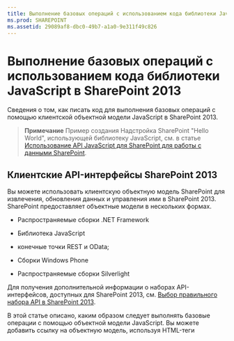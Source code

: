 ```yaml
---
title: Выполнение базовых операций с использованием кода библиотеки JavaScript в SharePoint 2013
ms.prod: SHAREPOINT
ms.assetid: 29089af8-dbc0-49b7-a1a0-9e311f49c826
---
```



# Выполнение базовых операций с использованием кода библиотеки JavaScript в SharePoint 2013
Сведения о том, как писать код для выполнения базовых операций с помощью клиентской объектной модели JavaScript в SharePoint 2013.
> **Примечание**
> Пример создания Надстройка SharePoint "Hello World", использующей библиотеку JavaScript, см. в статье  [Использование API JavaScript для SharePoint для работы с данными SharePoint](use-the-sharepoint-javascript-apis-to-work-with-sharepoint-data.md). 
  
    
    


## Клиентские API-интерфейсы SharePoint 2013
<a name="ClientAPIs"> </a>

Вы можете использовать клиентскую объектную модель SharePoint для извлечения, обновления данных и управления ими в SharePoint 2013. SharePoint предоставляет объектные модели в нескольких формах.
  
    
    

- Распространяемые сборки .NET Framework
    
  
- Библиотека JavaScript
    
  
- конечные точки REST и OData;
    
  
- Сборки Windows Phone
    
  
- Распространяемые сборки Silverlight
    
  
Для получения дополнительной информации о наборах API-интерфейсов, доступных для SharePoint 2013, см.  [Выбор правильного набора API в SharePoint 2013](http://msdn.microsoft.com/library/f36645da-77c5-47f1-a2ca-13d4b62b320d%28Office.15%29.aspx).
  
    
    
В этой статье описано, каким образом следует выполнять базовые операции с помощью объектной модели JavaScript. Вы можете добавить ссылку на объектную модель, используя HTML-теги <script>. Дополнительные сведения об использовании других клиентских API-интерфейсов см. в разделе
  
    
    

-  [Выполнение базовых операций с использованием кода библиотеки клиента в SharePoint 2013](complete-basic-operations-using-sharepoint-2013-client-library-code.md)
    
  
-  [Выполнение базовых операций с использованием конечных точек SharePoint 2013 REST](complete-basic-operations-using-sharepoint-2013-rest-endpoints.md)
    
  
-  [Построение приложений Windows Phone, обращающихся к SharePoint 2013](http://msdn.microsoft.com/library/36681335-f772-4499-8445-f94481bc18e7%28Office.15%29.aspx)
    
  
-  [Использование объектной модели Silverlight](http://msdn.microsoft.com/library/cea7829d-f360-4052-8b76-91d90bcefd2a%28Office.15%29.aspx)
    
  

## Выполнение базовых задач в SharePoint 2013 с использованием клиентской объектной модели JavaScript
<a name="BasicOps_SPJSOMOps"> </a>

В следующих разделах описаны задачи, которые можно выполнять программно, и они включают примеры кода JavaScript, демонстрирующие выполнение этих операций.
  
    
    
При создании надстройки с размещением в облаке можно добавить ссылку на объектную модель с помощью HTML-тегов <script>. Мы рекомендуем создать ссылку на хост-сайт, так как сайт надстройки может существовать не в каждом сценарии работы с надстройками, размещаемыми в облаке. Вы можете извлечь URL-адрес хост-сайта из параметра строки запроса  _SPHostUrl_, если вы используете маркер **{StandardTokens}**. Вы также можете использовать пользовательский параметр строки запроса, если вы применяете маркер **{HostUrl}**. После получения URL-адреса хост-сайта вы должны использовать код JavaScript для динамичного создания ссылки на объектную модель.
  
    
    
В следующем примере кода выполняются следующие задачи для добавления ссылки на объектную модель JavaScript:
  
    
    

- Создание ссылки на библиотеку AJAX из сети Microsoft Content Delivery Network (CDN).
    
  
- Создание ссылки на библиотеку jQuery из сети Microsoft CDN.
    
  
- Извлечение URL-адреса хост-сайта из строки запроса.
    
  
- Загрузка файлов SP.Runtime.js и SP.js с помощью функции **getScript** в jQuery. После загрузки файлов программа получает доступ к объектной модели JavaScript для SharePoint.
    
  
- Продолжение рабочего процесса функции **execOperation**.
    
  


```

<script
    src="//ajax.aspnetcdn.com/ajax/4.0/1/MicrosoftAjax.js" 
    type="text/javascript">
</script>
<script
    type="text/javascript"
    src="//ajax.aspnetcdn.com/ajax/jQuery/jquery-1.7.2.min.js">
</script>
<script type="text/javascript">
    var hostweburl;

    // Load the required SharePoint libraries.
    $(document).ready(function () {

        // Get the URI decoded URLs.
        hostweburl =
            decodeURIComponent(
                getQueryStringParameter("SPHostUrl")
        );

        // The js files are in a URL in the form:
        // web_url/_layouts/15/resource_file
        var scriptbase = hostweburl + "/_layouts/15/";

        // Load the js files and continue to
        // the execOperation function.
        $.getScript(scriptbase + "SP.Runtime.js",
            function () {
                $.getScript(scriptbase + "SP.js", execOperation);
            }
        );
    });

    // Function to execute basic operations.
    function execOperation() {

        // Continue your program flow here.

    }

    // Function to retrieve a query string value.
    // For production purposes you may want to use
    // a library to handle the query string.
    function getQueryStringParameter(paramToRetrieve) {
        var params =
            document.URL.split("?")[1].split("&amp;");
        var strParams = "";
        for (var i = 0; i < params.length; i = i + 1) {
            var singleParam = params[i].split("=");
            if (singleParam[0] == paramToRetrieve)
                return singleParam[1];
        }
    }
</script>
```

При создании надстройки с размещением в SharePoint можно добавить ссылку на объектную модель с помощью HTML-тегов <script>. Сайт надстройки для SharePoint позволяет использовать относительные пути для ссылок на нужные файлы, используемые в объектной модели JavaScript.
  
    
    
Следующая разметка выполняет указанные далее задачи для добавления ссылки на объектную модель JavaScript:
  
    
    

- Создание ссылки на библиотеку AJAX из сети Microsoft CDN.
    
  
- Создание ссылки на файл SP.Runtime.js с использованием относительного URL-адреса сайта надстройки.
    
  
- Создание ссылки на файл SP.js с использованием относительного URL-адреса сайта надстройки.
    
  


```

<script
    src="//ajax.aspnetcdn.com/ajax/4.0/1/MicrosoftAjax.js" 
    type="text/javascript">
</script>
<script 
    type="text/javascript" 
    src="/_layouts/15/sp.runtime.js">
</script>
<script 
    type="text/javascript" 
    src="/_layouts/15/sp.js">
</script>
<script type="text/javascript">

    // Continue your program flow here.

</script>```


## Задачи, связанные с веб-сайтом SharePoint
<a name="BasicOps_SPWebTasks"> </a>

Для работы с веб-сайтами с использованием JavaScript начните с использования конструктора **ClientContext(serverRelativeUrl)** и передачи URL-адреса или URI-кода для возврата определенного контекста запроса.
  
    
    

### Получите свойства веб-сайта

Используйте веб-свойства класса **ClientContext** для указания свойств объекта веб-сайта, которые размещены по указанному URL-адресу контекста. После загрузки объекта веб-сайта с помощью метода **load(clientObject)** и вызова **executeQueryAsync(succeededCallback, failedCallback)** можно получить доступ ко всем свойствам этого веб-сайта. В следующем примере отображается заголовок и описание определенного веб-сайта, хотя все другие возвращаемые свойства по умолчанию становятся доступными после загрузки объекта веб-сайта и выполнения запроса.
  
    
    
```

function retrieveWebSite(siteUrl) {
    var clientContext = new SP.ClientContext(siteUrl);
    this.oWebsite = clientContext.get_web();

    clientContext.load(this.oWebsite);

    clientContext.executeQueryAsync(
        Function.createDelegate(this, this.onQuerySucceeded), 
        Function.createDelegate(this, this.onQueryFailed)
    );
}

function onQuerySucceeded(sender, args) {
    alert('Title: ' + this.oWebsite.get_title() + 
        ' Description: ' + this.oWebsite.get_description());
}
    
function onQueryFailed(sender, args) {
    alert('Request failed. ' + args.get_message() + 
        '\\n' + args.get_stackTrace());
}```


### Получение только выбранных свойств веб-сайта

Для снижения объема передаваемых данных между клиентом и сервером можно получать только указанные свойства объекта веб-сайта, а не все свойства. В этом случае используйте запрос LINQ или синтаксис лямбда-выражений с методом **load(clientObject)** для определения того, какие свойства следует получать от сервера. В следующем примере после вызова запроса **executeQueryAsync(succeededCallback, failedCallback)** доступны только заголовок и дата создания объекта веб-сайта.
  
    
    
```

function retrieveWebSiteProperties(siteUrl) {
    var clientContext = new SP.ClientContext(siteUrl);
    this.oWebsite = clientContext.get_web();

    clientContext.load(this.oWebsite, 'Title', 'Created');

    clientContext.executeQueryAsync(
        Function.createDelegate(this, this.onQuerySucceeded), 
        Function.createDelegate(this, this.onQueryFailed)
    );
}

function onQuerySucceeded(sender, args) {
    alert('Title: ' + this.oWebsite.get_title() + 
        ' Created: ' + this.oWebsite.get_created());
}
    
function onQueryFailed(sender, args) {
    alert('Request failed. ' + args.get_message() + 
        '\\n' + args.get_stackTrace());
}```


> **Примечание**
> Если вы пытаетесь получить доступ к другим свойствам, код создает исключение, потому что остальные свойства недоступны. 
  
    
    


### Запись в свойства веб-сайта

Для изменения веб-сайта следует задать его свойства и вызвать метод **update()** аналогично применению серверной объектной модели. Однако в клиентской объектной модели следует вызвать **executeQueryAsync(succeededCallback, failedCallback)** для запроса пакетной обработки всех указанных команд. В следующем примере изменяется заголовок и описание указанного веб-сайта.
  
    
    
```

function updateWebSite(siteUrl) {
    var clientContext = new SP.ClientContext(siteUrl);
    this.oWebsite = clientContext.get_web();

    this.oWebsite.set_title('Updated Web Site');
    this.oWebsite.set_description('This is an updated Web site.');
    this.oWebsite.update();

    clientContext.load(this.oWebsite, 'Title', 'Description');

    clientContext.executeQueryAsync(
        Function.createDelegate(this, this.onQuerySucceeded), 
        Function.createDelegate(this, this.onQueryFailed)
    );
}

function onQuerySucceeded(sender, args) {
    alert('Title: ' + this.oWebsite.get_title() + 
        ' Description: ' + this.oWebsite.get_description());
}
    
function onQueryFailed(sender, args) {
    alert('Request failed. ' + args.get_message() + 
        '\\n' + args.get_stackTrace());
}```


## Задачи по работе со списками SharePoint
<a name="BasicOps_SPListTasks"> </a>

Работа с объектами списков с использованием JavaScript похожа на работу с объектами веб-сайтов. Начинайте работу с использования конструктора **ClientContext(serverRelativeUrl)** и передачи URL-адреса или URI-кода для возврата определенного контекста запроса. После этого можно использовать свойство **lists** класса **Web** для получения коллекции списков на веб-сайте.
  
    
    

### Извлечение всех свойств всех списков на веб-сайте

Для возврата всех списков веб-сайта загрузите коллекцию списков с помощью метода **load(clientObject)**, а затем вызовите **executeQueryAsync(succeededCallback, failedCallback)**. В следующем примере представлен URL-адрес веб-сайта, а также дата и время создания списка.
  
    
    
```

function retrieveAllListProperties(siteUrl) {
    var clientContext = new SP.ClientContext(siteUrl);
    var oWebsite = clientContext.get_web();
    this.collList = oWebsite.get_lists();
    clientContext.load(collList);

    clientContext.executeQueryAsync(
        Function.createDelegate(this, this.onQuerySucceeded), 
        Function.createDelegate(this, this.onQueryFailed)
    );
}

function onQuerySucceeded() {
    var listInfo = '';
    var listEnumerator = collList.getEnumerator();

    while (listEnumerator.moveNext()) {
        var oList = listEnumerator.get_current();
        listInfo += 'Title: ' + oList.get_title() + ' Created: ' + 
            oList.get_created().toString() + '\\n';
    }
    alert(listInfo);
}

function onQueryFailed(sender, args) {
    alert('Request failed. ' + args.get_message() + 
        '\\n' + args.get_stackTrace());
}```


### Извлечение только заданных свойств списков

В предыдущем примере выполнялся возврат всех свойств списков на веб-сайте. Для уменьшения ненужных данных, передаваемых между клиентом и сервером, можно использовать выражения запросов LINQ, чтобы указать возвращаемые свойства. В JavaScript следует указать **Include** как часть строки запроса, который передается в метод **load(clientObject)** для указания возвращаемых свойств. В следующем примере этот подход используется для возврата только заголовка и идентификатора каждого из списков в коллекции.
  
    
    
```

function retrieveSpecificListProperties(siteUrl) {
    var clientContext = new SP.ClientContext(siteUrl);
    var oWebsite = clientContext.get_web();
    this.collList = oWebsite.get_lists();

    clientContext.load(collList, 'Include(Title, Id)');
    clientContext.executeQueryAsync(
        Function.createDelegate(this, this.onQuerySucceeded), 
        Function.createDelegate(this, this.onQueryFailed)
    );
}

function onQuerySucceeded() {
    var listInfo = '';
    var listEnumerator = collList.getEnumerator();

    while (listEnumerator.moveNext()) {
        var oList = listEnumerator.get_current();
        listInfo += 'Title: ' + oList.get_title() + 
            ' ID: ' + oList.get_id().toString() + '\\n';
    }
    alert(listInfo);
}

function onQueryFailed(sender, args) {
    alert('Request failed. ' + args.get_message() + 
        '\\n' + args.get_stackTrace());
}
```


### Хранение полученных списков в коллекции

Как показывает следующий пример, вы можете использовать метод **loadQuery(clientObjectCollection, exp)** вместо метода **load(clientObject)** для хранения возвращаемого значения в другой коллекции вместо его сохранения в свойстве списков.
  
    
    
```

function retrieveSpecificListPropertiesToCollection(siteUrl) {
    var clientContext = new SP.ClientContext(siteUrl);
    var oWebsite = clientContext.get_web();
    var collList = oWebsite.get_lists();

    this.listInfoCollection = clientContext.loadQuery(collList, 'Include(Title, Id)');
    clientContext.executeQueryAsync(
        Function.createDelegate(this, this.onQuerySucceeded), 
        Function.createDelegate(this, this.onQueryFailed)
    );
}

function onQuerySucceeded() {
    var listInfo = '';

    for (var i = 0; i < this.listInfoCollection.length; i++) {
        var oList = this.listInfoCollection[i];
        listInfo += 'Title: ' + oList.get_title() + 
            ' ID: ' + oList.get_id().toString();
    }
    alert(listInfo.toString());
}

function onQueryFailed(sender, args) {
    alert('Request failed. ' + args.get_message() + 
        '\\n' + args.get_stackTrace());
}```


### Применение фильтров к извлечению списков

Как показано в следующем примере, операторы **Include** можно вкладывать в запрос JavaScript, чтобы возвратить метаданные как для списка, так и для его полей. В примере возвращаются все поля из всех списков на веб-сайте, а также отображаются заголовок и внутреннее имя всех полей, внутреннее имя которых содержит строку "name".
  
    
    
```

function retrieveAllListsAllFields(siteUrl) {
    var clientContext = new SP.ClientContext(siteUrl);
    var oWebsite = clientContext.get_web();
    var collList = oWebsite.get_lists();

    this.listInfoArray = clientContext.loadQuery(collList, 
        'Include(Title,Fields.Include(Title,InternalName))');

    clientContext.executeQueryAsync(
        Function.createDelegate(this, this.onQuerySucceeded), 
        Function.createDelegate(this, this._onQueryFailed)
    );
}

function onQuerySucceeded() {
    var listInfo = '';

    for (var i = 0; i < this.listInfoArray.length; i++) {
        var oList = this.listInfoArray[i];
        var collField = oList.get_fields();
        var fieldEnumerator = collField.getEnumerator();
            
        while (fieldEnumerator.moveNext()) {
            var oField = fieldEnumerator.get_current();
            var regEx = new RegExp('name', 'ig');
            
            if (regEx.test(oField.get_internalName())) {
                listInfo += '\\nList: ' + oList.get_title() + 
                    '\\n\\tField Title: ' + oField.get_title() + 
                    '\\n\\tField Name: ' + oField.get_internalName();
            }
        }
    }
    alert(listInfo);
}

function onQueryFailed(sender, args) {
    alert('Request failed. ' + args.get_message() + 
        '\\n' + args.get_stackTrace());
}
```


## Создание, обновление и удаление списков
<a name="BasicOps_SPListCRUD"> </a>

Создание, обновление и удаление списков с использованием клиентской объектной модели аналогично выполнению этих операций с помощью серверной объектной модели .NET, хотя клиентские операции не будут завершены до вызова функции **executeQueryAsync(succeededCallback, failedCallback)**.
  
    
    

### Создание и обновление списка

Для создания объекта списка с помощью JavaScript, используйте объект **ListCreationInformation**, чтобы определить его свойства, и передайте объект функции **add(parameters)** объекта **ListCollection**. В следующем примере создается новый список объявлений.
  
    
    
```

function createList(siteUrl) {
    var clientContext = new SP.ClientContext(siteUrl);
    var oWebsite = clientContext.get_web();
    
    var listCreationInfo = new SP.ListCreationInformation();
    listCreationInfo.set_title('My Announcements List');
    listCreationInfo.set_templateType(SP.ListTemplateType.announcements);

    this.oList = oWebsite.get_lists().add(listCreationInfo);

    clientContext.load(oList);
    clientContext.executeQueryAsync(
        Function.createDelegate(this, this.onQuerySucceeded), 
        Function.createDelegate(this, this.onQueryFailed)
    );
}

function onQuerySucceeded() {
    var result = oList.get_title() + ' created.';
    alert(result);
}

function onQueryFailed(sender, args) {
    alert('Request failed. ' + args.get_message() + 
        '\\n' + args.get_stackTrace());
}```

Если нужно обновить список после его создания, можно задать свойства списка и вызвать функцию **update()** перед вызовом **executeQueryAsync(succeededCallback, failedCallback)**, как показано далее в измененном примере.
  
    
    


```

.
.
.
.
this.oList = oWebsite.get_lists().add(listCreationInfo);

oList.set_description('New Announcements List');
oList.update();

clientContext.load(oList);
clientContext.executeQueryAsync(
    Function.createDelegate(this, this.onQuerySucceeded), 
    Function.createDelegate(this, this.onQueryFailed)
);```


### Добавление поля в список

Используйте функцию **add(field)** или **addFieldAsXml(schemaXml, addToDefaultView, options)** объекта **FieldCollection** для добавления поля в коллекцию полей списка. В следующем примере создается поле, которое затем обновляется перед вызовом **executeQueryAsync(succeededCallback, failedCallback)**.
  
    
    
```

function addFieldToList(siteUrl) {
    var clientContext = new SP.ClientContext(siteUrl);

    var oList = clientContext.get_web().get_lists().getByTitle('Announcements');
    this.oField = oList.get_fields().addFieldAsXml(
        '<Field DisplayName=\\'MyField\\' Type=\\'Number\\' />', 
        true, 
        SP.AddFieldOptions.defaultValue
    );

    var fieldNumber = clientContext.castTo(oField,SP.FieldNumber);
    fieldNumber.set_maximumValue(100);
    fieldNumber.set_minimumValue(35);
    fieldNumber.update();

    clientContext.load(oField);
    clientContext.executeQueryAsync(
        Function.createDelegate(this, this.onQuerySucceeded), 
        Function.createDelegate(this, this.onQueryFailed)
    );
}

function onQuerySucceeded() {
    var result = oField.get_title() + ' added.';
    alert(result);
}

function onQueryFailed(sender, args) {
    alert('Request failed. ' + args.get_message() + 
        '\\n' + args.get_stackTrace());
}```


### Удаление списка

Чтобы удалить список, вызовите функцию **deleteObject()** объекта списка, как показано в примере ниже.
  
    
    
```

function deleteList(siteUrl) {
    var clientContext = new SP.ClientContext(siteUrl);
    var oWebsite = clientContext.get_web();
    this.listTitle = 'My Announcements List';

    this.oList = oWebsite.get_lists().getByTitle(listTitle);
    oList.deleteObject();

    clientContext.executeQueryAsync(
        Function.createDelegate(this, this.onQuerySucceeded), 
        Function.createDelegate(this, this.onQueryFailed)
    );
}

function onQuerySucceeded() {
    var result = listTitle + ' deleted.';
    alert(result);
}

function onQueryFailed(sender, args) {
    alert('Request failed. ' + args.get_message() + 
        '\\n' + args.get_stackTrace());
}```


## Создание, обновление и удаление папок
<a name="BasicOps_FolderTasks"> </a>

Вы можете работать с папками, упорядочивая контент, с помощью объектной модели JavaScript. В следующих разделах рассказывается об основных операциях с папками.
  
    
    

### Создание папки в библиотеке документов

Чтобы создать папку, нужно использовать объект **ListItemCreationInformation**, задав базовый тип как **SP.FileSystemObjectType.folder**, и передать его в параметре функции **addItem(parameters)** объекту **List**. Задайте свойства объекта элемента списка, возвращенного методом, и вызовите функцию **update()**, как показано в следующем примере.
  
    
    
```

function createFolder(resultpanel) {
    var clientContext;
    var oWebsite;
    var oList;
    var itemCreateInfo;

    clientContext = new SP.ClientContext.get_current();
    oWebsite = clientContext.get_web();
    oList = oWebsite.get_lists().getByTitle("Shared Documents");

    itemCreateInfo = new SP.ListItemCreationInformation();
    itemCreateInfo.set_underlyingObjectType(SP.FileSystemObjectType.folder);
    itemCreateInfo.set_leafName("My new folder!");
    this.oListItem = oList.addItem(itemCreateInfo);
    this.oListItem.set_item("Title", "My new folder!");
    this.oListItem.update();

    clientContext.load(this.oListItem);
    clientContext.executeQueryAsync(
        Function.createDelegate(this, successHandler),
        Function.createDelegate(this, errorHandler)
    );

    function successHandler() {
        resultpanel.innerHTML = "Go to the " +
            "<a href='../Lists/Shared Documents'>document library</a> " +
            "to see your new folder.";
    }

    function errorHandler() {
        resultpanel.innerHTML =
            "Request failed: " + arguments[1].get_message();
    }
}```


### Изменение папки в библиотеке документов

Чтобы изменить имя папки, вы можете записать его в свойство **FileLeafRef** и вызвать функцию **update()**, чтобы изменения вступили в силу при вызове метода **executeQueryAsync**.
  
    
    
```

function updateFolder(resultpanel) {
    var clientContext;
    var oWebsite;
    var oList;

    clientContext = new SP.ClientContext.get_current();
    oWebsite = clientContext.get_web();
    oList = oWebsite.get_lists().getByTitle("Shared Documents");

    this.oListItem = oList.getItemById(1);
    this.oListItem.set_item("FileLeafRef", "My updated folder");
    this.oListItem.update();

    clientContext.load(this.oListItem);
    clientContext.executeQueryAsync(
        Function.createDelegate(this, successHandler),
        Function.createDelegate(this, errorHandler)
    );

    function successHandler() {
        resultpanel.innerHTML = "Go to the " +
            "<a href='../Lists/Shared Documents'>document library</a> " +
            "to see your updated folder.";
    }

    function errorHandler() {
        resultpanel.innerHTML = "Request failed: " + arguments[1].get_message();
    }
}```


### Удаление папки в библиотеке документов

Чтобы удалить папку, следует вызвать функцию **deleteObject()** объекта. В следующем примере метод **getFolderByServerRelativeUrl** используется для извлечения папки из библиотеки документов и удаления элемента.
  
    
    
```

function deleteFolder(resultpanel) {
    var clientContext;
    var oWebsite;
    var folderUrl;

    clientContext = new SP.ClientContext.get_current();
    oWebsite = clientContext.get_web();

    clientContext.load(oWebsite);
    clientContext.executeQueryAsync(function () {
        folderUrl = oWebsite.get_serverRelativeUrl() + "/Lists/Shared Documents/Folder1";
        this.folderToDelete = oWebsite.getFolderByServerRelativeUrl(folderUrl);
        this.folderToDelete.deleteObject();

        clientContext.executeQueryAsync(
            Function.createDelegate(this, successHandler),
            Function.createDelegate(this, errorHandler)
        );
    }, errorHandler);

    function successHandler() {
        resultpanel.innerHTML = "Go to the " +
            "<a href='../Lists/Shared Documents'>document library</a> " +
            "to make sure the folder is no longer there.";
    }

    function errorHandler() {
        resultpanel.innerHTML = "Request failed: " + arguments[1].get_message();
    }
}```


## Создание, чтение, обновление и удаление файлов
<a name="BasicOps_FileTasks"> </a>

Вы можете работать с файлами с помощью объектной модели JavaScript. В следующих разделах рассказывается об основных операциях с файлами.
  
    
    

> **Примечание**
> С помощью объектной модели JavaScript можно работать только с файлами размером до 1,5 МБ. Чтобы отправлять более крупные файлы, используйте REST. Дополнительные сведения см. в разделе  [](complete-basic-operations-using-sharepoint-2013-rest-endpoints.md#LargeFiles). 
  
    
    


### Создание файла в библиотеке документов

Для создания файлов используйте объект **FileCreationInformation**, задав атрибут URL и добавив контент как байтовый массив в кодировке Base64, как показано в следующем примере.
  
    
    
```

function createFile(resultpanel) {
    var clientContext;
    var oWebsite;
    var oList;
    var fileCreateInfo;
    var fileContent;

    clientContext = new SP.ClientContext.get_current();
    oWebsite = clientContext.get_web();
    oList = oWebsite.get_lists().getByTitle("Shared Documents");

    fileCreateInfo = new SP.FileCreationInformation();
    fileCreateInfo.set_url("my new file.txt");
    fileCreateInfo.set_content(new SP.Base64EncodedByteArray());
    fileContent = "The content of my new file";

    for (var i = 0; i < fileContent.length; i++) {
        
        fileCreateInfo.get_content().append(fileContent.charCodeAt(i));
    }

    this.newFile = oList.get_rootFolder().get_files().add(fileCreateInfo);

    clientContext.load(this.newFile);
    clientContext.executeQueryAsync(
        Function.createDelegate(this, successHandler),
        Function.createDelegate(this, errorHandler)
    );

    function successHandler() {
        resultpanel.innerHTML =
            "Go to the " +
            "<a href='../Lists/Shared Documents'>document library</a> " +
            "to see your new file.";
    }

    function errorHandler() {
        resultpanel.innerHTML = "Request failed: " + arguments[1].get_message();
    }
}```


### Чтение файла в библиотеке документов

Для чтения контента файла используйте операцию **GET** с URL-адресом файла, как показано в следующем примере.
  
    
    
```

function readFile(resultpanel) {
    var clientContext;
    var oWebsite;
    var fileUrl;

    clientContext = new SP.ClientContext.get_current();
    oWebsite = clientContext.get_web();

    clientContext.load(oWebsite);
    clientContext.executeQueryAsync(function () {
        fileUrl = oWebsite.get_serverRelativeUrl() +
            "/Lists/Shared Documents/TextFile1.txt";
        $.ajax({
            url: fileUrl,
            type: "GET"
        })
            .done(Function.createDelegate(this, successHandler))
            .error(Function.createDelegate(this, errorHandler));
    }, errorHandler);

    function successHandler(data) {
        resultpanel.innerHTML =
            "The content of file \\"TextFile1.txt\\": " + data
    }

    function errorHandler() {
        resultpanel.innerHTML =
            "Request failed: " + arguments[2];
    }
}```


### Изменение файла в библиотеке документов

Чтобы изменить контент файла, используйте объект **FileCreationInformation**, задав атрибут перезаписи равным "true" с помощью метода **set_overwrite()**, как показано в следующем примере.
  
    
    
```

function updateFile(resultpanel) {
    var clientContext;
    var oWebsite;
    var oList;
    var fileCreateInfo;
    var fileContent;

    clientContext = new SP.ClientContext.get_current();
    oWebsite = clientContext.get_web();
    oList = oWebsite.get_lists().getByTitle("Shared Documents");

    fileCreateInfo = new SP.FileCreationInformation();
    fileCreateInfo.set_url("TextFile1.txt");
    fileCreateInfo.set_content(new SP.Base64EncodedByteArray());
    fileCreateInfo.set_overwrite(true);
    fileContent = "The updated content of my file";

    for (var i = 0; i < fileContent.length; i++) {

        fileCreateInfo.get_content().append(fileContent.charCodeAt(i));
    }

    this.existingFile = oList.get_rootFolder().get_files().add(fileCreateInfo);

    clientContext.load(this.existingFile);
    clientContext.executeQueryAsync(
        Function.createDelegate(this, successHandler),
        Function.createDelegate(this, errorHandler)
    );

    function successHandler() {
        resultpanel.innerHTML =
            "Go to the " +
            "<a href='../Lists/Shared Documents'>document library</a> " +
            "to see the updated \\"TextFile1.txt\\" file.";
    }

    function errorHandler() {
        resultpanel.innerHTML =
            "Request failed: " + arguments[1].get_message();
    }
}```


### Удаление файла в библиотеке документов

Чтобы удалить файл, следует вызвать функцию **deleteObject()** объекта. В следующем примере метод **getFileByServerRelativeUrl** используется для извлечения файла из библиотеки документов и удаления элемента.
  
    
    
```

function deleteFile(resultpanel) {
    var clientContext;
    var oWebsite;
    var fileUrl;

    clientContext = new SP.ClientContext.get_current();
    oWebsite = clientContext.get_web();

    clientContext.load(oWebsite);
    clientContext.executeQueryAsync(function () {
        fileUrl = oWebsite.get_serverRelativeUrl() +
            "/Lists/Shared Documents/TextFile1.txt";
        this.fileToDelete = oWebsite.getFileByServerRelativeUrl(fileUrl);
        this.fileToDelete.deleteObject();

        clientContext.executeQueryAsync(
            Function.createDelegate(this, successHandler),
            Function.createDelegate(this, errorHandler)
        );
    }, errorHandler);

    function successHandler() {
        resultpanel.innerHTML =
            "Go to the " +
            "<a href='../Lists/Shared Documents'>document library</a> " +
            "to confirm that the \\"TextFile1.txt\\" file has been deleted.";
    }

    function errorHandler() {
        resultpanel.innerHTML = "Request failed: " + arguments[1].get_message();
    }
}```


## Задачи, связанные с элементами списков SharePoint
<a name="BasicOps_SPListItemTasks"> </a>

Для получения элементов из списка с помощью JavaScript используйте функцию **getItemById(id)** для возврата одного элемента или функцию **getItems(query)** для извлечения нескольких элементов. Затем используется функция **load(clientObject)** для получения объектов, представляющих элементы списка.
  
    
    

### Получение элементов из списка

Функция **getItems(query)** позволяет задавать запрос Язык CAML, который определяет возвращаемые элементы. Вы можете передать неопределенный объект **CamlQuery** для возврата всех элементов из списка или использовать функцию **set_viewXml** для определения запроса CAML и возврата элементов, которые отвечают определенным критериям. В следующем примере отображается идентификатор (помимо значений столбцов Title и Body) первых 100 элементов списка объявлений, начиная с элементов списка, идентификатор коллекции которых превышает 10.
  
    
    
```

function retrieveListItems(siteUrl) {
    var clientContext = new SP.ClientContext(siteUrl);
    var oList = clientContext.get_web().get_lists().getByTitle('Announcements');
        
    var camlQuery = new SP.CamlQuery();
    camlQuery.set_viewXml(
        '<View><Query><Where><Geq><FieldRef Name=\\'ID\\'/>' + 
        '<Value Type=\\'Number\\'>1</Value></Geq></Where></Query>' + 
        '<RowLimit>10</RowLimit></View>'
    );
    this.collListItem = oList.getItems(camlQuery);
        
    clientContext.load(collListItem);
    clientContext.executeQueryAsync(
        Function.createDelegate(this, this.onQuerySucceeded), 
        Function.createDelegate(this, this.onQueryFailed)
    ); 
}

function onQuerySucceeded(sender, args) {
    var listItemInfo = '';
    var listItemEnumerator = collListItem.getEnumerator();
        
    while (listItemEnumerator.moveNext()) {
        var oListItem = listItemEnumerator.get_current();
        listItemInfo += '\\nID: ' + oListItem.get_id() + 
            '\\nTitle: ' + oListItem.get_item('Title') + 
            '\\nBody: ' + oListItem.get_item('Body');
    }

    alert(listItemInfo.toString());
}

function onQueryFailed(sender, args) {
    alert('Request failed. ' + args.get_message() + 
        '\\n' + args.get_stackTrace());
}```


### Используйте метод Include для доступа к свойствам объектов ListItem

Четыре свойства объектов **ListItem** недоступны по умолчанию при возврате элементов списка: **displayName**, **effectiveBasePermissions**, **hasUniqueRoleAssignments** и **roleAssignments**. В предыдущем примере, если попытаться получить доступ к одному из этих свойств, возвращается исключение **PropertyOrFieldNotInitializedException**. Для доступа к этим свойствам используйте метод **Include** как часть строки запроса, как показано в следующем примере.
  
    
    

> **Примечание**
> При создании запросов для клиентской объектной модели с помощью LINQ применяется поставщик  [LINQ to Objects](http://msdn.microsoft.com/library/bb397919.aspx), а не  [LINQ to SharePoint](http://msdn.microsoft.com/library/ee535491.aspx), который можно использовать только при написании кода для серверной 
  
    
    

```

function retrieveListItemsInclude(siteUrl) {
    var clientContext = new SP.ClientContext(siteUrl);
    var oList = clientContext.get_web().get_lists().getByTitle('Announcements');

    var camlQuery = new SP.CamlQuery();
    camlQuery.set_viewXml('<View><RowLimit>100</RowLimit></View>');
    this.collListItem = oList.getItems(camlQuery);

    clientContext.load(
        collListItem, 
        'Include(Id, DisplayName, HasUniqueRoleAssignments)'
    );
    clientContext.executeQueryAsync(
        Function.createDelegate(this, this.onQuerySucceeded), 
        Function.createDelegate(this, this.onQueryFailed)
    );
}

function onQuerySucceeded(sender, args) {
    var listItemInfo = '';
    var listItemEnumerator = collListItem.getEnumerator();
        
    while (listItemEnumerator.moveNext()) {
        var oListItem = listItemEnumerator.get_current();
        listItemInfo += '\\nID: ' + oListItem.get_id() + 
            '\\nDisplay name: ' + oListItem.get_displayName() + 
            '\\nUnique role assignments: ' + 
            oListItem.get_hasUniqueRoleAssignments();
    }

    alert(listItemInfo.toString());
}

function onQueryFailed(sender, args) {
    alert('Request failed. ' + args.get_message() + 
        '\\n' + args.get_stackTrace());
}
```

Так как в этом примере используется **Include**, после выполнения запроса доступны только указанные свойства. Поэтому возвращается исключение **PropertyOrFieldNotInitializedException** при попытке доступа к другим свойствам помимо указанных. Кроме того, эта ошибка возникает, если вы пытаетесь использовать такие функции как **get_contentType** или **get_parentList** с целью доступа к объектам, которые они содержат.
  
    
    

### Ограничения получения объектов

Метод **loadQuery(clientObjectCollection, exp)** объектной модели JavaScript в SharePoint Foundation 2010 не поддерживает методы и операторы LINQ, которые используются в управляемой объектной модели.
  
    
    

## Создание, обновление и удаление элементов списков
<a name="BasicOps_SPListItemCRUD"> </a>

Создание, обновление и удаление элементов списка с помощью клиентской объектной модели работает аналогично выполнению этих задач с помощью серверной объектной модели. Можно создать объект элемента списка, установить его свойства, а затем обновить этот объект. Чтобы изменить или удалить объект "list item", необходимо вернуть этот объект с помощью функции **getById(id)** объекта **ListItemCollection**, а затем либо установить свойства и вызвать обновление в объекте, возвращенном методом, либо вызвать собственный метод объекта для удаления. В отличие от серверной объектной модели, каждая из этих операций в клиентской объектной модели должна завершаться вызовом метода **to executeQueryAsync(succeededCallback, failedCallback)**, чтобы изменения вступили в силу на сервере
  
    
    

### Создание элемента списка

Чтобы создать элементы списка, следует создать объект **ListItemCreationInformation**, установить его свойства и передать его как параметр в функцию **addItem(parameters)** объекта **List**. Затем устанавливаются свойства элемента списка, который возвращает этот метод, и вызывается функция **update()**, как показано в следующем примере.
  
    
    
```

function createListItem(siteUrl) {
    var clientContext = new SP.ClientContext(siteUrl);
    var oList = clientContext.get_web().get_lists().getByTitle('Announcements');
        
    var itemCreateInfo = new SP.ListItemCreationInformation();
    this.oListItem = oList.addItem(itemCreateInfo);
    oListItem.set_item('Title', 'My New Item!');
    oListItem.set_item('Body', 'Hello World!');
    oListItem.update();

    clientContext.load(oListItem);
    clientContext.executeQueryAsync(
        Function.createDelegate(this, this.onQuerySucceeded), 
        Function.createDelegate(this, this.onQueryFailed)
    );
}

function onQuerySucceeded() {
    alert('Item created: ' + oListItem.get_id());
}

function onQueryFailed(sender, args) {
    alert('Request failed. ' + args.get_message() + 
        '\\n' + args.get_stackTrace());
}```


### Обновление элемента списка

Для установки большинства свойств элемента списка можно с помощью индексатора столбца создать назначение, а затем вызвать функцию **update()**, чтобы изменения вступили в силу при вызове **executeQueryAsync(succeededCallback, failedCallback)**. В следующем примере устанавливается заголовок третьего элемента списка объявлений.
  
    
    
```

function updateListItem(siteUrl) {
    var clientContext = new SP.ClientContext(siteUrl);
    var oList = clientContext.get_web().get_lists().getByTitle('Announcements');

    this.oListItem = oList.getItemById(3);
    oListItem.set_item('Title', 'My Updated Title');
    oListItem.update();

    clientContext.executeQueryAsync(
        Function.createDelegate(this, this.onQuerySucceeded), 
        Function.createDelegate(this, this.onQueryFailed)
    );
}

function onQuerySucceeded() {
    alert('Item updated!');
}

function onQueryFailed(sender, args) {
    alert('Request failed. ' + args.get_message() + 
        '\\n' + args.get_stackTrace());
}```


### Удаление элемента списка

Чтобы удалить элемент списка, следует вызвать функцию **deleteObject()** объекта. В следующем примере используется функция **getItemById(id)** для возврата второго элемента списка, а затем выполняется удаление элемента. SharePoint обслуживает целочисленные идентификаторы элементов в коллекциях, даже если эти элементы удаляются. Поэтому, например, второй элемент списка должен иметь идентификатор, отличный от 2. **ServerException** возвращается, если функция **deleteObject()** вызывается для несуществующего элемента.
  
    
    
```

function deleteListItem(siteUrl) {
    this.itemId = 2;
    var clientContext = new SP.ClientContext(siteUrl);
    var oList = clientContext.get_web().get_lists().getByTitle('Announcements');
    this.oListItem = oList.getItemById(itemId);
    oListItem.deleteObject();

    clientContext.executeQueryAsync(
        Function.createDelegate(this, this.onQuerySucceeded), 
        Function.createDelegate(this, this.onQueryFailed)
    );
}

function onQuerySucceeded() {
    alert('Item deleted: ' + itemId);
}

function onQueryFailed(sender, args) {
    alert('Request failed. ' + args.get_message() + 
        '\\n' + args.get_stackTrace());
}```

Если, например, требуется получить новое количество элементов, появившееся в результате операции удаления, следует включить вызов метода update(), чтобы обновить список. Кроме того, перед выполнением запроса необходимо загрузить либо сам объект "list", либо его свойство **itemCount**. Если требуется получить как исходное, так и итоговое количество элементов списка, то необходимо выполнить два запроса и получить число элементов дважды, как показано в следующем варианте предыдущего примера.
  
    
    


```

function deleteListItemDisplayCount(siteUrl) {
    this.clientContext = new SP.ClientContext(siteUrl);
    this.oList = clientContext.get_web().get_lists().getByTitle('Announcements');
    clientContext.load(oList);

    clientContext.executeQueryAsync(
        Function.createDelegate(this, this.deleteItem), 
        Function.createDelegate(this, this.onQueryFailed)
    );
}

function deleteItem() {
    this.itemId = 58;
    this.startCount = oList.get_itemCount();
    this.oListItem = oList.getItemById(itemId);
    oListItem.deleteObject();

    oList.update();
    clientContext.load(oList);
        
    clientContext.executeQueryAsync(
        Function.createDelegate(this, this.displayCount), 
        Function.createDelegate(this, this.onQueryFailed)
    );
}

function displayCount() {
    var endCount = oList.get_itemCount();
    var listItemInfo = 'Item deleted: ' + itemId + 
        '\\nStart Count: ' +  startCount + 
        ' End Count: ' + endCount;
        
    alert(listItemInfo)
}

function onQueryFailed(sender, args) {
    alert('Request failed. ' + args.get_message() + 
        '\\n' + args.get_stackTrace());
}```


## Доступ к объектам на хост-сайте
<a name="BasicOps_AccessHostweb"> </a>

При разработке надстройки может потребоваться доступ к хост-сайту для работы с элементами на нем. Используйте объект **AppContextSite** для ссылки на хост-сайт или другие сайты SharePoint, как показано в следующем примере. Полный пример кода см. в разделе [Получение названия хост-сайта с помощью междоменной библиотеки (JSOM)](http://code.msdn.microsoft.com/office/SharePoint-2013-Get-the-563f2a3d).
  
    
    
```

function execCrossDomainRequest(appweburl, hostweburl) {
    // context: The ClientContext object provides access to
    //      the web and lists objects.
    // factory: Initialize the factory object with the
    //      add-in web URL.
    var context;
    var factory;
    var appContextSite;

    context = new SP.ClientContext(appweburl);
    factory = new SP.ProxyWebRequestExecutorFactory(appweburl);
    context.set_webRequestExecutorFactory(factory);
    appContextSite = new SP.AppContextSite(context, hostweburl);

    this.web = appContextSite.get_web();
    context.load(this.web);

    // Execute the query with all the previous 
    //  options and parameters.
    context.executeQueryAsync(
        Function.createDelegate(this, successHandler), 
        Function.createDelegate(this, errorHandler)
    );

    // Function to handle the success event.
    // Prints the host web's title to the page.
    function successHandler() {
        alert(this.web.get_title());
    }

    // Function to handle the error event.
    // Prints the error message to the page.
    function errorHandler(data, errorCode, errorMessage) {
        alert("Could not complete cross-domain call: " + errorMessage);
    }
}```

В предыдущем примере для доступа к хост-сайту используется междоменная библиотека в SharePoint 2013. Дополнительные сведения см. в разделе  [Обращение к данным SharePoint 2013 из надстроек с помощью междоменной библиотеки](access-sharepoint-2013-data-from-add-ins-using-the-cross-domain-library.md).
  
    
    

## Дополнительные ресурсы
<a name="BasicOps_AddRes"> </a>


-  [Выполнение базовых операций с использованием кода библиотеки клиента в SharePoint 2013](complete-basic-operations-using-sharepoint-2013-client-library-code.md)
    
  
-  [Выполнение базовых операций с использованием конечных точек SharePoint 2013 REST](complete-basic-operations-using-sharepoint-2013-rest-endpoints.md)
    
  
-  [Разработка надстроек для SharePoint](develop-sharepoint-add-ins.md)
    
  
-  [Безопасный доступ к данным и клиентские объектные модели для надстроек SharePoint](secure-data-access-and-client-object-models-for-sharepoint-add-ins.md)
    
  
-  [Работа с внешними данными в SharePoint 2013](work-with-external-data-in-sharepoint-2013.md)
    
  

